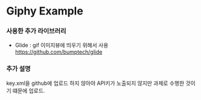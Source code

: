 # Giphy Example  
### 사용한 추가 라이브러리
- Glide : gif 이미지뷰에 띄우기 위해서 사용 https://github.com/bumptech/glide  

### 추가 설명  
key.xml을 github에 업로드 하지 않아야 API키가 노출되지 않지만 과제로 수행한 것이기 떄문에 업로드.
